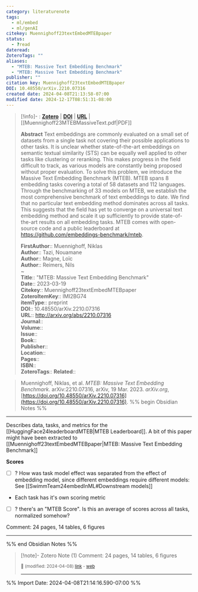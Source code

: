 ```yaml
---
category: literaturenote
tags:
  - ml/embed
  - ml/genAI
citekey: Muennighoff23textEmbedMTEBpaper
status:
  - ?read
dateread: 
ZoteroTags: ""
aliases:
  - "MTEB: Massive Text Embedding Benchmark"
  - "MTEB: Massive Text Embedding Benchmark"
publisher: ""
citation key: Muennighoff23textEmbedMTEBpaper
DOI: 10.48550/arXiv.2210.07316
created date: 2024-04-08T21:13:58-07:00
modified date: 2024-12-17T08:51:31-08:00
---
```


> [!info]- : [**Zotero**](zotero://select/library/items/IMI2BG74)  | [**DOI**](https://doi.org/10.48550/arXiv.2210.07316)  | [**URL**](http://arxiv.org/abs/2210.07316) | [[Muennighoff23MTEBMassiveText.pdf|PDF]]
>
> 
> **Abstract**
> Text embeddings are commonly evaluated on a small set of datasets from a single task not covering their possible applications to other tasks. It is unclear whether state-of-the-art embeddings on semantic textual similarity (STS) can be equally well applied to other tasks like clustering or reranking. This makes progress in the field difficult to track, as various models are constantly being proposed without proper evaluation. To solve this problem, we introduce the Massive Text Embedding Benchmark (MTEB). MTEB spans 8 embedding tasks covering a total of 58 datasets and 112 languages. Through the benchmarking of 33 models on MTEB, we establish the most comprehensive benchmark of text embeddings to date. We find that no particular text embedding method dominates across all tasks. This suggests that the field has yet to converge on a universal text embedding method and scale it up sufficiently to provide state-of-the-art results on all embedding tasks. MTEB comes with open-source code and a public leaderboard at https://github.com/embeddings-benchmark/mteb.
> 
> 
> **FirstAuthor**:: Muennighoff, Niklas  
> **Author**:: Tazi, Nouamane  
> **Author**:: Magne, Loïc  
> **Author**:: Reimers, Nils  
~    
> **Title**:: "MTEB: Massive Text Embedding Benchmark"  
> **Date**:: 2023-03-19  
> **Citekey**:: Muennighoff23textEmbedMTEBpaper  
> **ZoteroItemKey**:: IMI2BG74  
> **itemType**:: preprint  
> **DOI**:: 10.48550/arXiv.2210.07316  
> **URL**:: http://arxiv.org/abs/2210.07316  
> **Journal**::   
> **Volume**::   
> **Issue**::   
> **Book**::   
> **Publisher**::   
> **Location**::    
> **Pages**::   
> **ISBN**::   
> **ZoteroTags**:: 
>**Related**:: 

> Muennighoff, Niklas, et al. _MTEB: Massive Text Embedding Benchmark_. arXiv:2210.07316, arXiv, 19 Mar. 2023. _arXiv.org_, [https://doi.org/10.48550/arXiv.2210.07316](https://doi.org/10.48550/arXiv.2210.07316).
%% begin Obsidian Notes %%
___
Describes data, tasks, and metrics for the [[HuggingFace24leaderboardMTEB|MTEB Leaderboard]].  A bit of this paper might have been extracted to [[Muennighoff23textEmbedMTEBpaper|MTEB: Massive Text Embedding Benchmark]]

**Scores**
- [ ] ? How was task model effect was separated from the effect of embedding model, since different embeddings require different models: See [[SwimmTeam24embedInML#Downstream models]]
- Each task has it's own scoring metric
- [ ] ? there's an "MTEB Score".  Is this an average of scores across all tasks, normalized somehow?

Comment: 24 pages, 14 tables, 6 figures
___
%% end Obsidian Notes %%

> [!note]- Zotero Note (1)
> Comment: 24 pages, 14 tables, 6 figures
> 
> <small>📝️ (modified: 2024-04-08) [link](zotero://select/library/items/6X3UKNF3) - [web](http://zotero.org/users/60638/items/6X3UKNF3)</small>
>  
> ---




%% Import Date: 2024-04-08T21:14:16.590-07:00 %%
